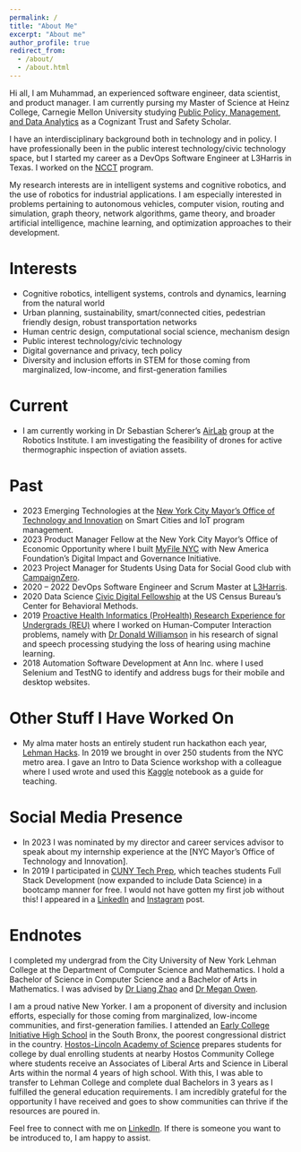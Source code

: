 ```yaml
---
permalink: /
title: "About Me"
excerpt: "About me"
author_profile: true
redirect_from: 
  - /about/
  - /about.html
---
```


Hi all, I am Muhammad, an experienced software engineer, data scientist, and product manager. I am currently pursing my Master of Science at Heinz College, Carnegie Mellon University studying [Public Policy, Management, and Data Analytics](https://www.heinz.cmu.edu/programs/public-policy-management-master/data-analytics) as a Cognizant Trust and Safety Scholar. 

I have an interdisciplinary background both in technology and in policy. I have professionally been in the public interest technology/civic technology space, but I started my career as a DevOps Software Engineer at L3Harris in Texas. I worked on the [NCCT](https://www.l3harris.com/newsroom/editorial/2021/09/network-centric-collaborative-targeting-ncct) program.

My research interests are in intelligent systems and cognitive robotics, and the use of robotics for industrial applications. I am especially interested in problems pertaining to autonomous vehicles, computer vision, routing and simulation, graph theory, network algorithms, game theory, and broader artificial intelligence, machine learning, and optimization approaches to their development.

Interests
======
- Cognitive robotics, intelligent systems, controls and dynamics, learning from the natural world
-	Urban planning, sustainability, smart/connected cities, pedestrian friendly design, robust transportation networks
-	Human centric design, computational social science, mechanism design
-	Public interest technology/civic technology
-	Digital governance and privacy, tech policy 
-	Diversity and inclusion efforts in STEM for those coming from marginalized, low-income, and first-generation families

Current
======
-	I am currently working in Dr Sebastian Scherer’s [AirLab](https://theairlab.org/) group at the Robotics Institute. I am investigating the feasibility of drones for active thermographic inspection of aviation assets.

Past
======
-	2023 Emerging Technologies at the [New York City Mayor’s Office of Technology and Innovation](https://www.nyc.gov/content/oti/pages/) on Smart Cities and IoT program management. 
-	2023 Product Manager Fellow at the New York City Mayor’s Office of Economic Opportunity where I built [MyFile NYC](https://www.newamerica.org/digital-impact-governance-initiative/blog/reflections-myfile-nyc/) with New America Foundation’s Digital Impact and Governance Initiative.
-	2023 Project Manager for Students Using Data for Social Good club with [CampaignZero](https://campaignzero.org/).
-	2020 – 2022 DevOps Software Engineer and Scrum Master at [L3Harris](https://www.l3harris.com/newsroom/editorial/2021/09/network-centric-collaborative-targeting-ncct).
-	2020 Data Science [Civic Digital Fellowship](https://blog.codingitforward.com/meet-the-2020-fellows-u-s-census-bureau-93979a28ccf) at the US Census Bureau’s Center for Behavioral Methods.
- 2019 [Proactive Health Informatics (ProHealth) Research Experience for Undergrads (REU)](https://prohealth.luddy.indiana.edu/reu/) where I worked on Human-Computer Interaction problems, namely with [Dr Donald Williamson](https://homes.luddy.indiana.edu/williads/) in his research of signal and speech processing studying the loss of hearing using machine learning.
- 2018 Automation Software Development at Ann Inc. where I used Selenium and TestNG to identify and address bugs for their mobile and desktop websites.

Other Stuff I Have Worked On
======
-	My alma mater hosts an entirely student run hackathon each year, [Lehman Hacks](https://lehman-hacks.devpost.com/). In 2019 we brought in over 250 students from the NYC metro area. I gave an Intro to Data Science workshop with a colleague where I used wrote and used this [Kaggle](https://www.kaggle.com/code/asgharm1999/pokemon-classification) notebook as a guide for teaching.

Social Media Presence
======
-	In 2023 I was nominated by my director and career services advisor to speak about my internship experience at the [NYC Mayor’s Office of Technology and Innovation]. 
-	In 2019 I participated in [CUNY Tech Prep](http://cunytechprep.nyc/), which teaches students Full Stack Development (now expanded to include Data Science) in a bootcamp manner for free. I would not have gotten my first job without this! I appeared in a [LinkedIn](https://www.linkedin.com/posts/cuny-tech-prep_new-career-tech-activity-7041174343602614272-2eqq?utm_source=share&utm_medium=member_desktop) and [Instagram](https://www.instagram.com/p/CAbDLCqnH9R/?igshid=MzRlODBiNWFlZA==) post.


Endnotes
======
I completed my undergrad from the City University of New York Lehman College at the Department of Computer Science and Mathematics. I hold a Bachelor of Science in Computer Science and a Bachelor of Arts in Mathematics. I was advised by [Dr Liang Zhao](https://sites.google.com/site/liangzhaocuny/home) and [Dr Megan Owen](http://comet.lehman.cuny.edu/owen/).

I am a proud native New Yorker. I am a proponent of diversity and inclusion efforts, especially for those coming from marginalized, low-income communities, and first-generation families. I attended an [Early College Initiative High School](https://www.cuny.edu/about/administration/offices/evaluation/areas-of-focus_1/college_readiness/early-college-initiative-eci/) in the South Bronx, the poorest congressional district in the country. [Hostos-Lincoln Academy of Science](https://www.hostoslincoln.org/) prepares students for college by dual enrolling students at nearby Hostos Community College where students receive an Associates of Liberal Arts and Science in Liberal Arts within the normal 4 years of high school. With this, I was able to transfer to Lehman College and complete dual Bachelors in 3 years as I fulfilled the general education requirements. I am incredibly grateful for the opportunity I have received and goes to show communities can thrive if the resources are poured in.

Feel free to connect with me on [LinkedIn](https://www.linkedin.com/in/muhammad-asghar/). If there is someone you want to be introduced to, I am happy to assist. 